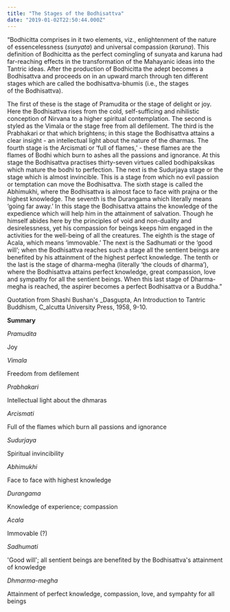```yaml
---
title: "The Stages of the Bodhisattva"
date: "2019-01-02T22:50:44.000Z"
---
```

“Bodhicitta comprises in it two elements, viz., enlightenment of the nature of essencelessness (_sunyata_) and universal compassion (_karuna_). This definition of Bodhicitta as the perfect comingling of sunyata and karuna had far-reaching effects in the transformation of the Mahayanic ideas into the Tantric ideas. After the production of Bodhicitta the adept becomes a Bodhisattva and proceeds on in an upward march through ten different stages which are called the bodhisattva-bhumis (i.e., the stages  
of the Bodhisattva).

The first of these is the stage of Pramudita or the stage of delight or joy. Here the Bodhisattva rises from the cold, self-sufficing and nihilistic conception of Nirvana to a higher spiritual contemplation. The second is styled as the Vimala or the stage free from all defilement. The third is the Prabhakari or that which brightens; in this stage the Bodhisattva attains a clear insight - an intellectual light about the nature of the dharmas. The fourth stage is the Arcismati or ‘full of flames,’ - these flames are the  
flames of Bodhi which burn to ashes all the passions and ignorance. At this stage the Bodhisattva practises thirty-seven virtues called bodhipaksikas which mature the bodhi to perfection. The next is the Sudurjaya stage or the stage which is almost invincible. This is a stage from which no evil passion or temptation can move the Bodhisattva. The sixth stage is called the Abhimukhi, where the Bodhisattva is almost face to face with prajna or the highest knowledge. The seventh is the Durangama which literally means ‘going far away.’ In this stage the Bodhisattva attains the knowledge of the expedience which will help him in the attainment of salvation. Though he himself abides here by the principles of void and non-duality and desirelessness, yet his compassion for beings keeps him engaged in the activities for the well-being of all the creatures. The eighth is the stage of Acala, which means ‘immovable.’ The next is the Sadhumati or the ‘good will’; when the Bodhisattva reaches such a stage all the sentient beings are benefited by his attainment of the highest perfect knowledge. The tenth or the last is the stage of dharma-megha (literally ‘the clouds of dharma’), where the Bodhisattva attains perfect knowledge, great compassion, love and sympathy for all the sentient beings. When this last stage of Dharma-megha is reached, the aspirer becomes a perfect Bodhisattva or a Buddha.”

Quotation from Shashi Bushan's _Dasgupta, An Introduction to Tantric Buddhism, C_alcutta University Press, 1958, 9-10.

**Summary**

_Pramudita_

Joy

_Vimala_

Freedom from defilement

_Prabhakari_

Intellectual light about the dhmaras

_Arcismati_

Full of the flames which burn all passions and ignorance

_Sudurjaya_

Spiritual invincibility

_Abhimukhi_

Face to face with highest knowledge

_Durangama_

Knowledge of experience; compassion

_Acala_

Immovable (?)

_Sadhumati_

'Good will'; all sentient beings are benefited by the Bodhisattva's attainment of knowledge

_Dhmarma-megha_

Attainment of perfect knowledge, compassion, love, and sympahty for all beings